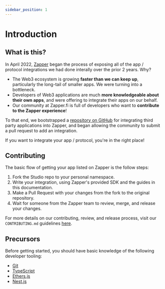 ```yaml
---
sidebar_position: 1
---
```


# Introduction

## What is this?

In April 2022, [Zapper](https://zapper.fi) began the process of exposing all of the app / protocol integrations we had done interally over the prior 2 years. Why?

- The Web3 ecosystem is growing **faster than we can keep up**, particularly the long-tail of smaller apps. We were turning into a bottleneck.
- Developers of Web3 applications are much **more knowledgeable about their own apps**, and were offering to integrate their apps on our behalf.
- Our community at Zapper.fi is full of developers who want to **contribute to the Zapper experience**!

To that end, we bootstrapped a [repository on GitHub](https://github.com/Zapper-fi/studio) for integrating third party applications into Zapper, and began allowing the community to submit a pull request to add an integration. 

If you want to integrate your app / protocol, you're in the right place!

## Contributing

The basic flow of getting your app listed on Zapper is the follow steps:

1. Fork the Studio repo to your personal namespace.
1. Write your integration, using Zapper's provided SDK and the guides in this documentation.
1. Make a Pull Request with your changes from the fork to the original repository.
1. Wait for someone from the Zapper team to review, merge, and release your changes.

For more details on our contributing, review, and release process, visit our `CONTRIBUTING.md` guidelines [here](https://github.com/Zapper-fi/studio/blob/main/CONTRIBUTING.md).

## Precursors

Before getting started, you should have basic knowledge of the following developer tooling:

- [Git](https://www.atlassian.com/git/tutorials/what-is-git)
- [TypeScript](https://www.freecodecamp.org/news/learn-typescript-basics/)
- [Ethers.js](https://docs.ethers.io/v5/)
- [Nest.js](https://docs.nestjs.com/)
